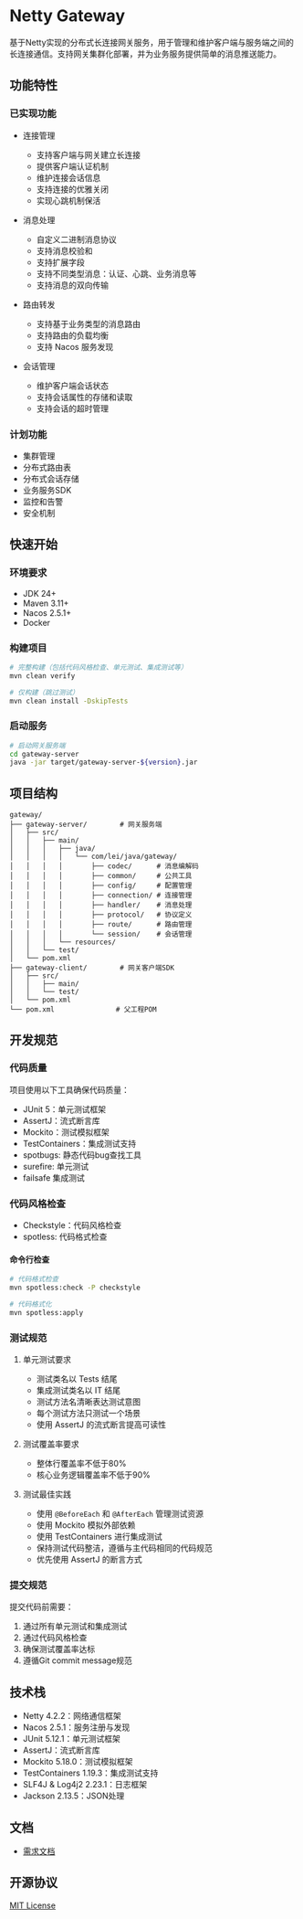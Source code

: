 # Netty Gateway

基于Netty实现的分布式长连接网关服务，用于管理和维护客户端与服务端之间的长连接通信。支持网关集群化部署，并为业务服务提供简单的消息推送能力。

## 功能特性

### 已实现功能
- 连接管理
  - 支持客户端与网关建立长连接
  - 提供客户端认证机制
  - 维护连接会话信息
  - 支持连接的优雅关闭
  - 实现心跳机制保活

- 消息处理
  - 自定义二进制消息协议
  - 支持消息校验和
  - 支持扩展字段
  - 支持不同类型消息：认证、心跳、业务消息等
  - 支持消息的双向传输

- 路由转发
  - 支持基于业务类型的消息路由
  - 支持路由的负载均衡
  - 支持 Nacos 服务发现

- 会话管理
  - 维护客户端会话状态
  - 支持会话属性的存储和读取
  - 支持会话的超时管理

### 计划功能
- 集群管理
- 分布式路由表
- 分布式会话存储
- 业务服务SDK
- 监控和告警
- 安全机制

## 快速开始

### 环境要求
- JDK 24+
- Maven 3.11+
- Nacos 2.5.1+
- Docker

### 构建项目
```bash
# 完整构建（包括代码风格检查、单元测试、集成测试等）
mvn clean verify

# 仅构建（跳过测试）
mvn clean install -DskipTests
```

### 启动服务
```bash
# 启动网关服务端
cd gateway-server
java -jar target/gateway-server-${version}.jar
```

## 项目结构
```
gateway/
├── gateway-server/        # 网关服务端
│   ├── src/
│   │   ├── main/
│   │   │   ├── java/
│   │   │   │   └── com/lei/java/gateway/
│   │   │   │       ├── codec/      # 消息编解码
│   │   │   │       ├── common/     # 公共工具
│   │   │   │       ├── config/     # 配置管理
│   │   │   │       ├── connection/ # 连接管理
│   │   │   │       ├── handler/    # 消息处理
│   │   │   │       ├── protocol/   # 协议定义
│   │   │   │       ├── route/      # 路由管理
│   │   │   │       └── session/    # 会话管理
│   │   │   └── resources/
│   │   └── test/
│   └── pom.xml
├── gateway-client/        # 网关客户端SDK
│   ├── src/
│   │   ├── main/
│   │   └── test/
│   └── pom.xml
└── pom.xml               # 父工程POM
```

## 开发规范

### 代码质量
项目使用以下工具确保代码质量：
- JUnit 5：单元测试框架
- AssertJ：流式断言库
- Mockito：测试模拟框架
- TestContainers：集成测试支持
- spotbugs: 静态代码bug查找工具
- surefire: 单元测试
- failsafe 集成测试

### 代码风格检查
- Checkstyle：代码风格检查
- spotless: 代码格式检查

#### 命令行检查
```bash
# 代码格式检查
mvn spotless:check -P checkstyle

# 代码格式化
mvn spotless:apply
```

### 测试规范
1. 单元测试要求
   - 测试类名以 Tests 结尾
   - 集成测试类名以 IT 结尾
   - 测试方法名清晰表达测试意图
   - 每个测试方法只测试一个场景
   - 使用 AssertJ 的流式断言提高可读性

2. 测试覆盖率要求
   - 整体行覆盖率不低于80%
   - 核心业务逻辑覆盖率不低于90%

3. 测试最佳实践
   - 使用 `@BeforeEach` 和 `@AfterEach` 管理测试资源
   - 使用 Mockito 模拟外部依赖
   - 使用 TestContainers 进行集成测试
   - 保持测试代码整洁，遵循与主代码相同的代码规范
   - 优先使用 AssertJ 的断言方式

### 提交规范
提交代码前需要：
1. 通过所有单元测试和集成测试
2. 通过代码风格检查
3. 确保测试覆盖率达标
4. 遵循Git commit message规范

## 技术栈
- Netty 4.2.2：网络通信框架
- Nacos 2.5.1：服务注册与发现
- JUnit 5.12.1：单元测试框架
- AssertJ：流式断言库
- Mockito 5.18.0：测试模拟框架
- TestContainers 1.19.3：集成测试支持
- SLF4J & Log4j2 2.23.1：日志框架
- Jackson 2.13.5：JSON处理

## 文档
- [需求文档](PRD.md)

## 开源协议
[MIT License](LICENSE) 